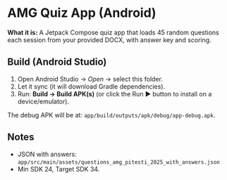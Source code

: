 # AMG Quiz App (Android)

**What it is:** A Jetpack Compose quiz app that loads 45 random questions each session from your provided DOCX, with answer key and scoring.

## Build (Android Studio)
1. Open Android Studio → *Open* → select this folder.
2. Let it sync (it will download Gradle dependencies).
3. Run: **Build → Build APK(s)** (or click the Run ▶ button to install on a device/emulator).

The debug APK will be at: `app/build/outputs/apk/debug/app-debug.apk`.

## Notes
- JSON with answers: `app/src/main/assets/questions_amg_pitesti_2025_with_answers.json`
- Min SDK 24, Target SDK 34.
